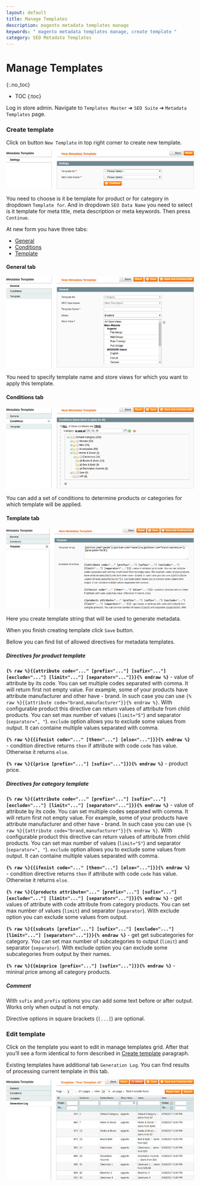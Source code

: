 ```yaml
---
layout: default
title: Manage Templates
description: magento metadata templates manage
keywords: " magento metadata templates manage, create template "
category: SEO Metadata Templates
---
```


# Manage Templates
{:.no_toc}

* TOC
{:toc}

Log in store admin. Navigate to `Templates Master` ➔
`SEO Suite` ➔ `Metadata Templates` page.

### Create template

Click on button `New Template` in top right corner to create new template.

![New template](/images/m1/extensions/seo-templates/backend/new-template.png)

You need to choose is it be template for product or for category in dropdown
`Template for`. And in dropdown `SEO Data Name` you need to select is it template for meta title, meta description or meta keywords. Then press
`Continue`.

At new form you have three tabs:

 -  [General](#general-tab)
 -  [Conditions](#conditions-tab)
 -  [Template](#template-tab)

#### General tab

![Tab General](/images/m1/extensions/seo-templates/backend/tab-general.png)

You need to specify template name and store views for which you want to apply
this template.

#### Conditions tab

![Tab Conditions](/images/m1/extensions/seo-templates/backend/tab-conditions.png)

You can add a set of conditions to determine products or categories for which
template will be applied.

#### Template tab

![Tab Template](/images/m1/extensions/seo-templates/backend/tab-template.png)

Here you create template string that will be used to generate metadata.

When you finish creating template click `Save` button.

Bellow you can find list of allowed directives for metadata templates.

##### Directives for product template

**`{% raw %}{{attribute code="..." [prefix="..."] [sufix="..."] [exclude="..."] [limit="..."] [separator="..."]}}{% endraw %}`** - value of attribute by its code. You can set multiple codes separated with comma. It will return first not empty value. For example, some of your products have attribute manufacturer and other have - brand. In such case you can use `{% raw %}{{attribute code="brand,manufacturer"}}{% endraw %}`. With configurable product this directive can return values of attribute from child products. You can set max number of values (`limit="5"`) and separator (`separator=", "`). `exclude` option allows you to exclude some values from output. It can containe multiple values separated with comma.

**`{% raw %}{{ifexist code="..." [then="..."] [else="..."]}}{% endraw %}`** - condition directive returns `then` if attribute with code `code` has value. Otherwise it returns `else`.

**`{% raw %}{{price [prefix="..."] [sufix="..."]}}{% endraw %}`** - product price.

##### Directives for category template

**`{% raw %}{{attribute code="..." [prefix="..."] [sufix="..."] [exclude="..."] [limit="..."] [separator="..."]}}{% endraw %}`** - value of attribute by its code. You can set multiple codes separated with comma. It will return first not empty value. For example, some of your products have attribute manufacturer and other have - brand. In such case you can use `{% raw %}{{attribute code="brand,manufacturer"}}{% endraw %}`. With configurable product this directive can return values of attribute from child products. You can set max number of values (`limit="5"`) and separator (`separator=", "`). `exclude` option allows you to exclude some values from output. It can containe multiple values separated with comma.

**`{% raw %}{{ifexist code="..." [then="..."] [else="..."]}}{% endraw %}`** - condition directive returns `then` if attribute with code `code` has value. Otherwise it returns `else`.

**`{% raw %}{{products attribute="..." [prefix="..."] [sufix="..."] [exclude="..."] [limit="..."] [separator="..."]}}{% endraw %}`** - get values of attribute with code attribute from category products. You can set max number of values (`limit`) and separator (`separator`). With exclude option you can exclude some values from output.

**`{% raw %}{{subcats [prefix="..."] [sufix="..."] [exclude="..."] [limit="..."] [separator="..."]}}{% endraw %}`** - get get subcategories for category. You can set max number of subcategories to output (`limit`) and separator (`separator`). With  exclude option you can exclude some subcategories from output by their names.

**`{% raw %}{{minprice [prefix="..."] [sufix="..."]}}{% endraw %}`** - mininal price among all category products.

##### Comment

With `sufix` and `prefix` options you can add some text before or after
output. Works only when output is not empty.

Directive options in square brackets (`[...]`) are optional.

### Edit template

Click on the template you want to edit in manage templates grid. After that
you’ll see a form identical to form described in
[Create template](#create-template) paragraph.

Existing templates have additional tab `Generation Log`. You can find results of processing current template in this tab.

![Tab Log](/images/m1/extensions/seo-templates/backend/tab-log.png)
